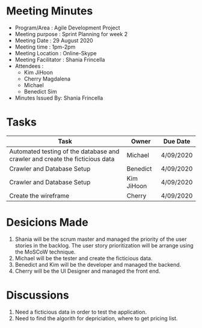 # Meeting Minutes 

- Program/Area : Agile Development Project
- Meeting purpose : Sprint Planning for week 2
- Meeting Date : 29 August 2020
- Meeting time : 1pm-2pm
- Meeting Location : Online-Skype
- Meeting Facilitator : Shania Frincella
- Attendees : 
  - Kim JiHoon
  - Cherry Magdalena 
  - Michael
  - Benedict Sim
- Minutes Issued By: Shania Frincella

# Tasks

| Task                                          | Owner      | Due Date   |
|-----------------------------------------------|------------|------------|
| Automated testing of the database and crawler and create the ficticious data  | Michael    | 4/09/2020 |
| Crawler and Database Setup                    | Benedict   | 4/09/2020 |
| Crawler and Database Setup                    | Kim JiHoon | 4/09/2020 |
| Create the wireframe                          | Cherry     | 4/09/2020 |


# Desicions Made
1. Shania will be the scrum master and managed the priority of the user stories in the backlog. The user story prioritization will be arrange using the MoSCoW technique.
2. Michael will be the tester and create the ficticious data.
3. Benedict and Kim will be the developer and managed the backend.
4. Cherry will be the UI Designer and managed the front end.

# Discussions
1. Need a ficticious data in order to test the application.
2. Need to find the algorith for depriciation, where to get pricing list.
